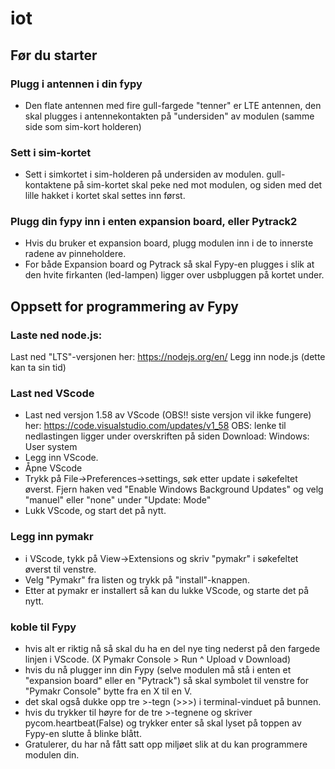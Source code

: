 # iot

## Før du starter

### Plugg i antennen i din fypy
- Den flate antennen med fire gull-fargede "tenner" er LTE antennen, den skal plugges i antennekontakten på "undersiden" av modulen (samme side som sim-kort holderen)

### Sett i sim-kortet
- Sett i simkortet i sim-holderen på undersiden av modulen. gull-kontaktene på sim-kortet skal peke ned mot modulen, og siden med det lille hakket i kortet skal settes inn først.

### Plugg din fypy inn i enten expansion board, eller Pytrack2
- Hvis du bruker et expansion board, plugg modulen inn i de to innerste radene av pinneholdere.
- For både Expansion board og Pytrack så skal Fypy-en plugges i slik at den hvite firkanten (led-lampen) ligger over usbpluggen på kortet under.


## Oppsett for programmering av Fypy 

### Laste ned node.js:
Last ned "LTS"-versjonen her: https://nodejs.org/en/
Legg inn node.js (dette kan ta sin tid)

### Last ned VScode
- Last ned versjon 1.58 av VScode (OBS!! siste versjon vil ikke fungere) her: https://code.visualstudio.com/updates/v1_58 
  OBS: lenke til nedlastingen ligger under overskriften på siden Download: Windows: User system
- Legg inn VScode.
- Åpne VScode 
- Trykk på File->Preferences->settings, søk etter update i søkefeltet øverst. Fjern haken ved "Enable Windows Background Updates" og velg "manuel" eller "none" under "Update: Mode"
- Lukk VScode, og start det på nytt.

### Legg inn pymakr
- i VScode, tykk på View->Extensions og skriv "pymakr" i søkefeltet øverst til venstre.
- Velg "Pymakr" fra listen og trykk på "install"-knappen.
- Etter at pymakr er installert så kan du lukke VScode, og starte det på nytt.

### koble til Fypy
- hvis alt er riktig nå så skal du ha en del nye ting nederst på den fargede linjen i VScode. (X Pymakr Console > Run ^ Upload v Download)
- hvis du nå plugger inn din Fypy (selve modulen må stå i enten et "expansion board" eller en "Pytrack") så skal symbolet til venstre for "Pymakr Console" bytte fra en X til en V.
- det skal også dukke opp tre >-tegn (>>>) i terminal-vinduet på bunnen.
- hvis du trykker til høyre for de tre >-tegnene og skriver pycom.heartbeat(False) og trykker enter så skal lyset på toppen av Fypy-en slutte å blinke blått.
- Gratulerer, du har nå fått satt opp miljøet slik at du kan programmere modulen din.
